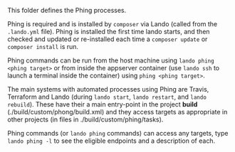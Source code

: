 This folder defines the Phing processes.

Phing is required and is installed by `composer` via Lando (called from the ``.lando.yml`` file).  Phing is installed the first time lando starts, and then checked and updated or re-installed each time a `composer update` or  `composer install` is run.

Phing commands can be run from the host machine using `lando phing <phing target>` or from inside the appserver container (use `lando ssh` to launch a terminal inside the container) using `phing <phing target>`.

The main systems with automated processes using Phing are Travis, Terraform and Lando (during `lando start`, `lando restart`, and `lando rebuild`).  These have their a main entry-point in the project **build** (./build/custom/phong/build.xml) and they access targets as appropriate in other projects (in files in ./build/custom/phing/tasks).

Phing commands (or `lando phing` commands) can access any targets, type `lando phing -l` to see the eligible endpoints and a description of each.     
